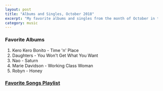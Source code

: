 ```yaml
---
layout: post
title: "Albums and Singles, October 2018"
excerpt: "My favorite albums and singles from the month of October in the 2018th year. "
category: music
---
```


### Favorite Albums

1. Kero Kero Bonito - Time 'n' Place
1. Daughters - You Won't Get What You Want
1. Nao - Saturn
1. Marie Davidson - Working Class Woman
1. Robyn - Honey

### <a href="https://open.spotify.com/user/blrobin2/playlist/3shL3Z1YYshlAsgw84XbDr" target="_blank" rel="noopener">Favorite Songs Playlist</a>
